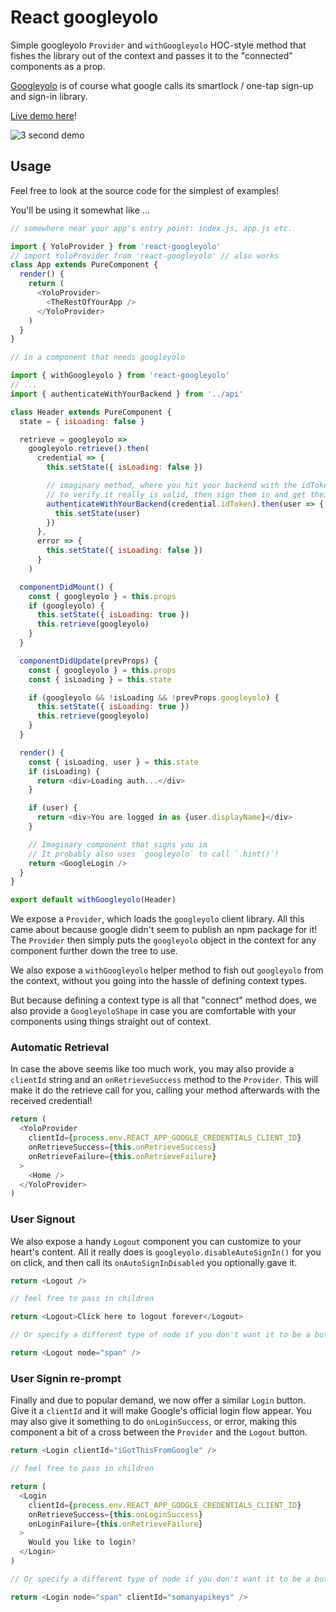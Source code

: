 # React googleyolo

Simple googleyolo `Provider` and `withGoogleyolo` HOC-style method that fishes the library out of the context and passes it to the "connected" components as a prop.

[Googleyolo] is of course what google calls its smartlock / one-tap sign-up and sign-in library.

[Live demo here]!

![3 second demo][demo]

## Usage

Feel free to look at the source code for the simplest of examples!

You'll be using it somewhat like ...

```js
// somewhere near your app's entry point: index.js, app.js etc.

import { YoloProvider } from 'react-googleyolo'
// import YoloProvider from 'react-googleyolo' // also works
class App extends PureComponent {
  render() {
    return (
      <YoloProvider>
        <TheRestOfYourApp />
      </YoloProvider>
    )
  }
}
```

```js
// in a component that needs googleyolo

import { withGoogleyolo } from 'react-googleyolo'
// ...
import { authenticateWithYourBackend } from '../api'

class Header extends PureComponent {
  state = { isLoading: false }

  retrieve = googleyolo =>
    googleyolo.retrieve().then(
      credential => {
        this.setState({ isLoading: false })

        // imaginary method, where you hit your backend with the idToken
        // to verify it really is valid, then sign them in and get their User object back
        authenticateWithYourBackend(credential.idToken).then(user => {
          this.setState(user)
        })
      },
      error => {
        this.setState({ isLoading: false })
      }
    )

  componentDidMount() {
    const { googleyolo } = this.props
    if (googleyolo) {
      this.setState({ isLoading: true })
      this.retrieve(googleyolo)
    }
  }

  componentDidUpdate(prevProps) {
    const { googleyolo } = this.props
    const { isLoading } = this.state

    if (googleyolo && !isLoading && !prevProps.googleyolo) {
      this.setState({ isLoading: true })
      this.retrieve(googleyolo)
    }
  }

  render() {
    const { isLoading, user } = this.state
    if (isLoading) {
      return <div>Loading auth...</div>
    }

    if (user) {
      return <div>You are logged in as {user.displayName}</div>
    }

    // Imaginary component that signs you in
    // It probably also uses `googleyolo` to call `.hint()`!
    return <GoogleLogin />
  }
}

export default withGoogleyolo(Header)
```

We expose a `Provider`, which loads the `googleyolo` client library. All this came about because google didn't seem to publish an npm package for it! The `Provider` then simply puts the `googleyolo` object in the context for any component further down the tree to use.

We also expose a `withGoogleyolo` helper method to fish out `googleyolo` from the context, without you going into the hassle of defining context types.

But because defining a context type is all that "connect" method does, we also provide a `GoogleyoloShape` in case you are comfortable with your components using things straight out of context.

### Automatic Retrieval

In case the above seems like too much work, you may also provide a `clientId` string and an `onRetrieveSuccess` method to the `Provider`. This will make it do the retrieve call for you, calling your method afterwards with the received credential!

```js
return (
  <YoloProvider
    clientId={process.env.REACT_APP_GOOGLE_CREDENTIALS_CLIENT_ID}
    onRetrieveSuccess={this.onRetrieveSuccess}
    onRetrieveFailure={this.onRetrieveFailure}
  >
    <Home />
  </YoloProvider>
)
```

### User Signout

We also expose a handy `Logout` component you can customize to your heart's content. All it really does is `googleyolo.disableAutoSignIn()` for you on click, and then call its `onAutoSignInDisabled` you optionally gave it.

```js
return <Logout />

// feel free to pass in children

return <Logout>Click here to logout forever</Logout>

// Or specify a different type of node if you don't want it to be a button

return <Logout node="span" />
```

### User Signin re-prompt

Finally and due to popular demand, we now offer a similar `Login` button. Give it a `clientId` and it will make Google's official login flow appear. You may also give it something to do `onLoginSuccess`, or error, making this component a bit of a cross between the `Provider` and the `Logout` button.

```js
return <Login clientId="iGotThisFromGoogle" />

// feel free to pass in children

return (
  <Login
    clientId={process.env.REACT_APP_GOOGLE_CREDENTIALS_CLIENT_ID}
    onRetrieveSuccess={this.onLoginSuccess}
    onLoginFailure={this.onRetrieveFailure}
  >
    Would you like to login?
  </Login>
)

// Or specify a different type of node if you don't want it to be a button

return <Login node="span" clientId="somanyapikeys" />
```

[live demo here]: https://react-googleyolo.netlify.com/ 'Automatically deploys on pushes on master'
[demo]: https://media.giphy.com/media/paM2Qm42krXGyB7RJs/giphy.gif 'https://react-googleyolo.netlify.com/'
[googleyolo]: https://developers.google.com/identity/one-tap/web/get-started 'I can only assume it stands for You Only Login Once'
